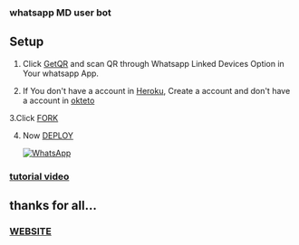 ### whatsapp MD user bot

## Setup

1. Click [GetQR](http://replit.com/@AlphaXteam/Alpha-X-MD-Bot-QR) and scan QR through Whatsapp Linked Devices Option in Your whatsapp App.

2. If You don't have a account in [Heroku](https://signup.heroku.com/), Create a account and don't have a account in [okteto](http://cloud.okteto.com)

3.Click [FORK](SL-Alpha-X-Team/Alpha-X-MD-Bot-Installer) 

4. Now [DEPLOY](http://heroku.com/deploy?template=https://github.com/SL-Alpha-X-Team/Alpha-X-MD-Bot-Installer)


      <a href="https://chat.whatsapp.com/ItIRSBUMN9t2lQzCpfAKWt"><img alt="WhatsApp" src="https://img.shields.io/badge/-Whatsapp%20Group-lightgrey?style=for-the-badge&logo=whatsapp&logoColor=white"/></a>
     
### [tutorial video](http://t.me/SL_AlphaX_Team/19)

## thanks for all...

   ### [WEBSITE](http://alpha-x.ml) 
   
     

 
     



